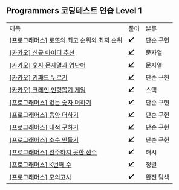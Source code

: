 ## Programmers 코딩테스트 연습 Level 1
<div align="center">
    <table>
        <tr>
            <td>제목</td>
            <td>풀이</td>
            <td>분류</td>
        </tr>
        <tr>
            <td><a href="https://programmers.co.kr/learn/courses/30/lessons/77484">[프로그래머스] 로또의 최고 순위와 최저 순위</a></td>
            <td><a href="https://github.com/sieukim/algorithm-programmers/blob/master/level1/ex01.js">✔️</a></td>
            <td>단순 구현</td>
        </tr>
        <tr>
            <td><a href="https://programmers.co.kr/learn/courses/30/lessons/72410">[카카오] 신규 아이디 추천</a></td>
            <td><a href="https://github.com/sieukim/algorithm-programmers/blob/master/level1/ex02.js">✔️</a></td>
            <td>문자열</td>
        </tr>
        <tr>
            <td><a href="https://programmers.co.kr/learn/courses/30/lessons/81301">[카카오] 숫자 문자열과 영단어</a></td>
            <td><a href="https://github.com/sieukim/algorithm-programmers/blob/master/level1/ex03.js">✔️</a></td>
            <td>문자열</td>
        </tr>
        <tr>
            <td><a href="https://programmers.co.kr/learn/courses/30/lessons/67256">[카카오] 키패드 누르기</a></td>
            <td><a href="https://github.com/sieukim/algorithm-programmers/blob/master/level1/ex04.js">✔️</a></td>
            <td>단순 구현</td>
        </tr>
        <tr>
            <td><a href="https://programmers.co.kr/learn/courses/30/lessons/64061">[카카오] 크레인 인형뽑기 게임</a></td>
            <td><a href="https://github.com/sieukim/algorithm-programmers/blob/master/level1/ex05.js">✔️</a></td>
            <td>스택</td>
        </tr>
        <tr>
            <td><a href="https://programmers.co.kr/learn/courses/30/lessons/86051">[프로그래머스] 없는 숫자 더하기</a></td>
            <td><a href="https://github.com/sieukim/algorithm-programmers/blob/master/level1/ex06.js">✔️</a></td>
            <td>단순 구현</td>
        </tr>
        <tr>
            <td><a href="https://programmers.co.kr/learn/courses/30/lessons/76501">[프로그래머스] 음양 더하기</a></td>
            <td><a href="https://github.com/sieukim/algorithm-programmers/blob/master/level1/ex07.js">✔️</a></td>
            <td>단순 구현</td>
        </tr>
        <tr>
            <td><a href="https://programmers.co.kr/learn/courses/30/lessons/70128">[프로그래머스] 내적 구하기</a></td>
            <td><a href="https://github.com/sieukim/algorithm-programmers/blob/master/level1/ex08.js">✔️</a></td>
            <td>단순 구현</td>
        </tr>
        <tr>
            <td><a href="https://programmers.co.kr/learn/courses/30/lessons/12977">[프로그래머스] 소수 만들기</a></td>
            <td><a href="https://github.com/sieukim/algorithm-programmers/blob/master/level1/ex09.js">✔️</a></td>
            <td>단순 구현</td>
        </tr>
        <tr>
            <td><a href="https://programmers.co.kr/learn/courses/30/lessons/42576">[프로그래머스] 완주하지 못한 선수</a></td>
            <td><a href="https://github.com/sieukim/algorithm-programmers/blob/master/level1/ex10.js">✔️</a></td>
            <td>해시</td>
        </tr>
        <tr>
            <td><a href="https://programmers.co.kr/learn/courses/30/lessons/42748">[프로그래머스] K번째 수</a></td>
            <td><a href="https://github.com/sieukim/algorithm-programmers/blob/master/level1/ex11.js">✔️</a></td>
            <td>정렬</td>
        </tr>
        <tr>
            <td><a href="https://programmers.co.kr/learn/courses/30/lessons/42840">[프로그래머스] 모의고사</a></td>
            <td><a href="https://github.com/sieukim/algorithm-programmers/blob/master/level1/ex12.js">✔️</a></td>
            <td>완전 탐색</td>
        </tr>
    </table>
</div>